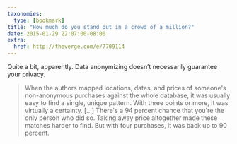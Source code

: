 ```yaml
---
taxonomies:
  type: [bookmark]
title: "How much do you stand out in a crowd of a million?"
date: 2015-01-29 22:07:00-08:00
extra:
  href: http://theverge.com/e/7709114
---
```

Quite a bit, apparently. Data anonymizing doesn’t necessarily guarantee your privacy.

> When the authors mapped locations, dates, and prices of someone's non-anonymous purchases against the whole database, it was usually easy to find a single, unique pattern. With three points or more, it was virtually a certainty. [...] There's a 94 percent chance that you're the only person who did so. Taking away price altogether made these matches harder to find. But with four purchases, it was back up to 90 percent.
